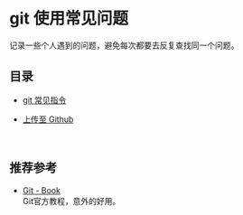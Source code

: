 # git 使用常见问题

记录一些个人遇到的问题，避免每次都要去反复查找同一个问题。

## 目录

- [git 常见指令](git常见指令.md)

- [上传至 Github](github.md)


<br>

## 推荐参考

- [Git - Book](https://git-scm.com/book/zh/v2)  
  Git官方教程，意外的好用。

